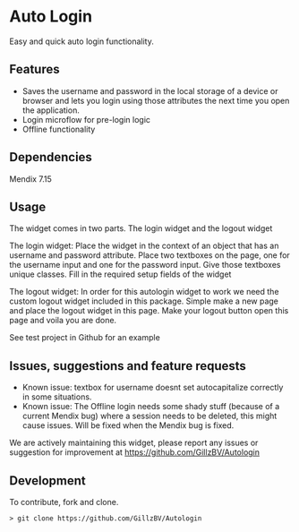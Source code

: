# Auto Login
Easy and quick auto login functionality.

## Features
* Saves the username and password in the local storage of a device or browser and lets you login using those attributes the next time you open the application.
* Login microflow for pre-login logic
* Offline functionality

## Dependencies
Mendix 7.15

## Usage
The widget comes in two parts. The login widget and the logout widget

The login widget:
Place the widget in the context of an object that has an username and password attribute. 
Place two textboxes on the page, one for the username input and one for the password input.
Give those textboxes unique classes.
Fill in the required setup fields of the widget

The logout widget:
In order for this autologin widget to work we need the custom logout widget included in this package.
Simple make a new page and place the logout widget in this page. Make your logout button open this page and voila you are done.

See test project in Github for an example

## Issues, suggestions and feature requests
* Known issue: textbox for username doesnt set autocapitalize correctly in some situations.
* Known issue: The Offline login needs some shady stuff (because of a current Mendix bug) where a session needs to be deleted, this might cause issues. Will be fixed when the Mendix bug is fixed.

We are actively maintaining this widget, please report any issues or suggestion for improvement at https://github.com/GillzBV/Autologin

## Development
To contribute, fork and clone.

    > git clone https://github.com/GillzBV/Autologin